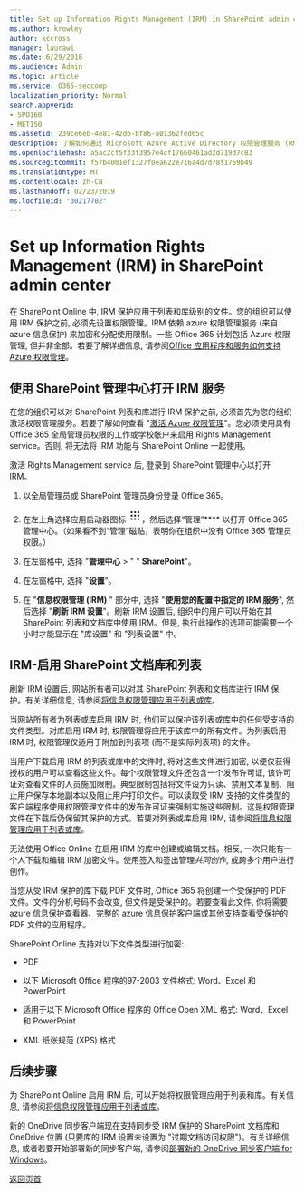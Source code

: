 ```yaml
---
title: Set up Information Rights Management (IRM) in SharePoint admin center
ms.author: krowley
author: kccross
manager: laurawi
ms.date: 6/29/2018
ms.audience: Admin
ms.topic: article
ms.service: O365-seccomp
localization_priority: Normal
search.appverid:
- SPO160
- MET150
ms.assetid: 239ce6eb-4e81-42db-bf86-a01362fed65c
description: 了解如何通过 Microsoft Azure Active Directory 权限管理服务 (RMS) 使用 sharepoint Online IRM 来保护 SharePoint 列表和文档库。
ms.openlocfilehash: a5ac2cf5f33f3957e4cf17660461ad2d719d7c83
ms.sourcegitcommit: f57b4001ef1327f0ea622e716a4d7d78f1769b49
ms.translationtype: MT
ms.contentlocale: zh-CN
ms.lasthandoff: 02/23/2019
ms.locfileid: "30217702"
---
```

# <a name="set-up-information-rights-management-irm-in-sharepoint-admin-center"></a>Set up Information Rights Management (IRM) in SharePoint admin center

在 SharePoint Online 中, IRM 保护应用于列表和库级别的文件。您的组织可以使用 IRM 保护之前, 必须先设置权限管理。IRM 依赖 azure 权限管理服务 (来自 azure 信息保护) 来加密和分配使用限制。一些 Office 365 计划包括 Azure 权限管理, 但并非全部。若要了解详细信息, 请参阅[Office 应用程序和服务如何支持 Azure 权限管理](https://docs.microsoft.com/azure/information-protection/understand-explore/office-apps-services-support)。
  
## <a name="turn-on-irm-service-using-sharepoint-admin-center"></a>使用 SharePoint 管理中心打开 IRM 服务

在您的组织可以对 SharePoint 列表和库进行 IRM 保护之前, 必须首先为您的组织激活权限管理服务。若要了解如何查看 "[激活 Azure 权限管理](https://docs.microsoft.com/information-protection/deploy-use/activate-service)"。您必须使用具有 Office 365 全局管理员权限的工作或学校帐户来启用 Rights Management service。否则, 将无法将 IRM 功能与 SharePoint Online 一起使用。
  
激活 Rights Management service 后, 登录到 SharePoint 管理中心以打开 IRM。
  
1. 以全局管理员或 SharePoint 管理员身份登录 Office 365。
    
2. 在左上角选择应用启动器图标 ![Office 365 中的应用启动器图标](media/e5aee650-c566-4100-aaad-4cc2355d909f.png)，然后选择“管理”**** 以打开 Office 365 管理中心。（如果看不到“管理”磁贴，表明你在组织中没有 Office 365 管理员权限。） 
    
3. 在左窗格中, 选择 "**管理中心** \> " " **SharePoint**"。
    
4. 在左窗格中, 选择 "**设置**"。
    
5. 在 "**信息权限管理 (IRM)** " 部分中, 选择 "**使用您的配置中指定的 IRM 服务**", 然后选择 "**刷新 IRM 设置**"。刷新 IRM 设置后, 组织中的用户可以开始在其 SharePoint 列表和文档库中使用 IRM。但是, 执行此操作的选项可能需要一个小时才能显示在 "库设置" 和 "列表设置" 中。
    
## <a name="irm-enable-sharepoint-document-libraries-and-lists"></a>IRM-启用 SharePoint 文档库和列表
<a name="__toc220831191"> </a>

刷新 IRM 设置后, 网站所有者可以对其 SharePoint 列表和文档库进行 IRM 保护。有关详细信息, 请参阅[将信息权限管理应用于列表或库](apply-irm-to-a-list-or-library.md)。
  
当网站所有者为列表或库启用 IRM 时, 他们可以保护该列表或库中的任何受支持的文件类型。对库启用 IRM 时, 权限管理将应用于该库中的所有文件。为列表启用 IRM 时, 权限管理仅适用于附加到列表项 (而不是实际列表项) 的文件。
  
当用户下载启用 IRM 的列表或库中的文件时, 将对这些文件进行加密, 以便仅获得授权的用户可以查看这些文件。每个权限管理文件还包含一个发布许可证, 该许可证对查看文件的人员施加限制。典型限制包括将文件设为只读、禁用文本复制、阻止用户保存本地副本以及阻止用户打印文件。可以读取受 IRM 支持的文件类型的客户端程序使用权限管理文件中的发布许可证来强制实施这些限制。这是权限管理文件在下载后仍保留其保护的方式。若要对列表或库启用 IRM, 请参阅[将信息权限管理应用于列表或库](apply-irm-to-a-list-or-library.md)。
  
无法使用 Office Online 在启用 IRM 的库中创建或编辑文档。相反, 一次只能有一个人下载和编辑 IRM 加密文件。使用签入和签出管理*共同创作*, 或跨多个用户进行创作。 
  
当您从受 IRM 保护的库下载 PDF 文件时, Office 365 将创建一个受保护的 PDF 文件。文件的分机号码不会改变, 但文件是受保护的。若要查看此文件, 你将需要 azure 信息保护查看器、完整的 azure 信息保护客户端或其他支持查看受保护的 PDF 文件的应用程序。 
  
SharePoint Online 支持对以下文件类型进行加密:
  
- PDF
    
- 以下 Microsoft Office 程序的97-2003 文件格式: Word、Excel 和 PowerPoint
    
- 适用于以下 Microsoft Office 程序的 Office Open XML 格式: Word、Excel 和 PowerPoint
    
- XML 纸张规范 (XPS) 格式
    
## <a name="next-steps"></a>后续步骤
<a name="__toc220831191"> </a>

为 SharePoint Online 启用 IRM 后, 可以开始将权限管理应用于列表和库。有关信息, 请参阅[将信息权限管理应用于列表或库](apply-irm-to-a-list-or-library.md)。
  
新的 OneDrive 同步客户端现在支持同步受 IRM 保护的 SharePoint 文档库和 OneDrive 位置 (只要库的 IRM 设置未设置为 "过期文档访问权限")。有关详细信息, 或者若要开始部署新的同步客户端, 请参阅[部署新的 OneDrive 同步客户端 for Windows](https://support.office.com/article/3f3a511c-30c6-404a-98bf-76f95c519668)。
  
[返回页首](set-up-irm-in-sp-admin-center.md#__top)
  

